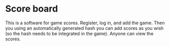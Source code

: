 # Score board 
This is a software for game scores. Register, log in, and add the game.  Then you using an automatically generated hash you can add scores as you wish (so the hash needs to be integrated in the game). Anyone can view the scores. 
